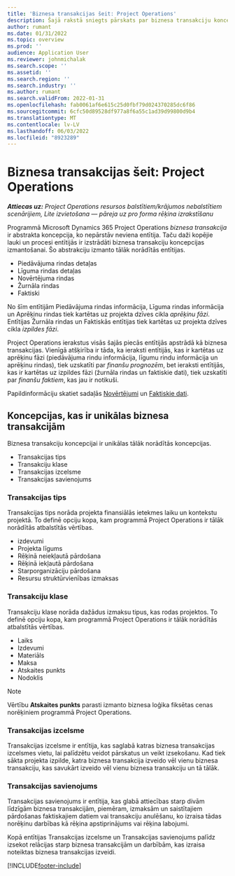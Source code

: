 ```yaml
---
title: 'Biznesa transakcijas šeit: Project Operations'
description: Šajā rakstā sniegts pārskats par biznesa transakciju koncepciju programmā Microsoft Dynamics 365 Project Operations.
author: rumant
ms.date: 01/31/2022
ms.topic: overview
ms.prod: ''
audience: Application User
ms.reviewer: johnmichalak
ms.search.scope: ''
ms.assetid: ''
ms.search.region: ''
ms.search.industry: ''
ms.author: rumant
ms.search.validFrom: 2022-01-31
ms.openlocfilehash: fab0061af6e615c25d0fbf79d024370285dc6f86
ms.sourcegitcommit: 6cfc50d89528df977a8f6a55c1ad39d99800d9b4
ms.translationtype: MT
ms.contentlocale: lv-LV
ms.lasthandoff: 06/03/2022
ms.locfileid: "8923289"
---
```

# <a name="business-transactions-in-project-operations"></a>Biznesa transakcijas šeit: Project Operations

_**Attiecas uz:** Project Operations resursos balstītiem/krājumos nebalstītiem scenārijiem, Lite izvietošana — pāreja uz pro forma rēķina izrakstīšanu_

Programmā Microsoft Dynamics 365 Project Operations *biznesa transakcija* ir abstrakta koncepcija, ko nepārstāv neviena entītija. Taču daži kopējie lauki un procesi entītijās ir izstrādāti biznesa transakciju koncepcijas izmantošanai. Šo abstrakciju izmanto tālāk norādītās entītijas.

- Piedāvājuma rindas detaļas
- Līguma rindas detaļas
- Novērtējuma rindas
- Žurnāla rindas
- Faktiski

No šīm entītijām Piedāvājuma rindas informācija, Līguma rindas informācija un Aprēķinu rindas tiek kartētas uz projekta dzīves cikla *aprēķinu fāzi*. Entītijas Žurnāla rindas un Faktiskās entītijas tiek kartētas uz projekta dzīves cikla *izpildes fāzi*.

Project Operations ierakstus visās šajās piecās entītijās apstrādā kā biznesa transakcijas. Vienīgā atšķirība ir tāda, ka ieraksti entītijās, kas ir kartētas uz aprēķinu fāzi (piedāvājuma rindu informācija, līgumu rindu informācija un aprēķinu rindas), tiek uzskatīti par *finanšu prognozēm*, bet ieraksti entītijās, kas ir kartētas uz izpildes fāzi (žurnāla rindas un faktiskie dati), tiek uzskatīti par *finanšu faktiem*, kas jau ir notikuši.

Papildinformāciju skatiet sadaļās [Novērtējumi](../project-management/estimating-projects-overview.md) un [Faktiskie dati](actuals-overview.md).

## <a name="concepts-that-are-unique-to-business-transactions"></a>Koncepcijas, kas ir unikālas biznesa transakcijām

Biznesa transakciju koncepcijai ir unikālas tālāk norādītās koncepcijas.

- Transakcijas tips
- Transakciju klase
- Transakcijas izcelsme
- Transakcijas savienojums

### <a name="transaction-type"></a>Transakcijas tips

Transakcijas tips norāda projekta finansiālās ietekmes laiku un kontekstu projektā. To definē opciju kopa, kam programmā Project Operations ir tālāk norādītās atbalstītās vērtības.

- izdevumi
- Projekta līgums
- Rēķinā neiekļautā pārdošana
- Rēķinā iekļautā pārdošana
- Starporganizāciju pārdošana
- Resursu struktūrvienības izmaksas

### <a name="transaction-class"></a>Transakciju klase

Transakciju klase norāda dažādus izmaksu tipus, kas rodas projektos. To definē opciju kopa, kam programmā Project Operations ir tālāk norādītās atbalstītās vērtības.

- Laiks
- Izdevumi
- Materiāls
- Maksa
- Atskaites punkts
- Nodoklis

> [!NOTE]
> Vērtību **Atskaites punkts** parasti izmanto biznesa loģika fiksētas cenas norēķiniem programmā Project Operations.

### <a name="transaction-origin"></a>Transakcijas izcelsme

Transakcijas izcelsme ir entītija, kas saglabā katras biznesa transakcijas izcelsmes vietu, lai palīdzētu veidot pārskatus un veikt izsekošanu. Kad tiek sākta projekta izpilde, katra biznesa transakcija izveido vēl vienu biznesa transakciju, kas savukārt izveido vēl vienu biznesa transakciju un tā tālāk.

### <a name="transaction-connection"></a>Transakcijas savienojums

Transakcijas savienojums ir entītija, kas glabā attiecības starp divām līdzīgām biznesa transakcijām, piemēram, izmaksām un saistītajiem pārdošanas faktiskajiem datiem vai transakciju anulēšanu, ko izraisa tādas norēķinu darbības kā rēķina apstiprinājums vai rēķina labojumi.

Kopā entītijas Transakcijas izcelsme un Transakcijas savienojums palīdz izsekot relācijas starp biznesa transakcijām un darbībām, kas izraisa noteiktas biznesa transakcijas izveidi.

[!INCLUDE[footer-include](../includes/footer-banner.md)]
